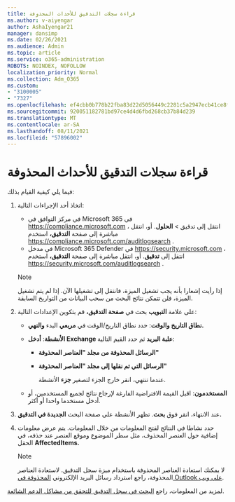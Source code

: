 ```yaml
---
title: قراءة سجلات التدقيق للأحداث المحذوفة
ms.author: v-aiyengar
author: AshaIyengar21
manager: dansimp
ms.date: 02/26/2021
ms.audience: Admin
ms.topic: article
ms.service: o365-administration
ROBOTS: NOINDEX, NOFOLLOW
localization_priority: Normal
ms.collection: Adm_O365
ms.custom:
- "3100005"
- "7327"
ms.openlocfilehash: ef4cbb0b778b22fba83d22d5056449c2281c5a2947ecb41ce8f808a4d1132426
ms.sourcegitcommit: 920051182781bd97ce4d4d6fbd268cb37b84d239
ms.translationtype: MT
ms.contentlocale: ar-SA
ms.lasthandoff: 08/11/2021
ms.locfileid: "57896002"
---
```

# <a name="read-the-audit-logs-for-deleted-events"></a>قراءة سجلات التدقيق للأحداث المحذوفة

فيما يلي كيفية القيام بذلك:

1. اتخاذ أحد الإجراءات التالية:
   - في مركز التوافق في Microsoft 365 في <https://compliance.microsoft.com> ، انتقل إلى تدقيق  \> **الحلول**. أو، انتقل مباشرة إلى صفحة **التدقيق،** استخدم <https://compliance.microsoft.com/auditlogsearch> .
   - في مدخل Microsoft 365 Defender في <https://security.microsoft.com> ، انتقل إلى **تدقيق**. أو، انتقل مباشرة إلى صفحة **التدقيق،** استخدم <https://security.microsoft.com/auditlogsearch> .

    > [!NOTE]
    > إذا رأيت إشعارا بأنه يجب تشغيل الميزة، فانتقل إلى تشغيلها الآن. إذا لم يتم تشغيل الميزة، فلن تتمكن نتائج البحث من سحب البيانات من التواريخ السابقة.

2. على علامة **التبويب** بحث في **صفحة التدقيق،** قم بتكوين الإعدادات التالية:
   - **نطاق التاريخ والوقت**: حدد نطاق التاريخ/الوقت في **مربعي** البدء **والنهي.**
   - **الأنشطة**: **أدخل Exchange علبة البريد** ثم حدد القيم التالية:
     - **الرسائل المحذوفة من مجلد "العناصر المحذوفة"**
     - **الرسائل التي تم نقلها إلى مجلد "العناصر المحذوفة"**

       عندما تنتهي، انقر خارج الجزء لتصغير **جزء** الأنشطة.

   - **المستخدمون**: اقبل القيمة الافتراضية الفارغة لإرجاع نتائج لجميع المستخدمين، أو أدخل مستخدما واحدا أو أكثر.

3. عند الانتهاء، انقر فوق **بحث**. تظهر الأنشطة على صفحة البحث **الجديدة في التدقيق.**

4. حدد نشاطا في النتائج لفتح المعلومات من خلال المعلومات. يتم عرض معلومات إضافية حول العنصر المحذوف، مثل سطر الموضوع وموقع العنصر عند حذفه، في الحقل **AffectedItems.**

   > [!NOTE]
   > لا يمكنك استعادة العناصر المحذوفة باستخدام ميزة سجل التدقيق. لاستعادة العناصر المحذوفة، راجع استرداد رسائل البريد الإلكتروني [المحذوفة في Outlook على ويب](https://support.microsoft.com/office/recover-deleted-email-messages-in-outlook-on-the-web-a8ca78ac-4721-4066-95dd-571842e9fb11).

لمزيد من المعلومات، راجع [البحث في سجل التدقيق للتحقق من مشاكل الدعم الشائعة](https://docs.microsoft.com/microsoft-365/compliance/auditing-troubleshooting-scenarios).
